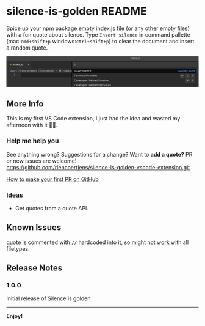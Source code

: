 # silence-is-golden README

Spice up your npm package empty index.js file (or any other empty files) with a fun quote about silence. Type `Insert silence` in command pallette (mac:`cmd+shift+p` windows:`ctrl+shift+p`) to clear the document and insert a random quote.

![extension demo](./images/silence.gif)

## More Info

This is my first VS Code extension, I just had the idea and wasted my afternoon with it 🤦🏻‍.

### Help me help you

See anything wrong? Suggestions for a change? Want to **add a quote?** PR or new issues are welcome!
<br />
https://github.com/riencoertjens/silence-is-golden-vscode-extension.git

[How to make your first PR on GitHub](https://www.freecodecamp.org/news/how-to-make-your-first-pull-request-on-github/)

### Ideas

- Get quotes from a quote API.

## Known Issues

quote is commented with `//` hardcoded into it, so might not work with all filetypes.

## Release Notes

### 1.0.0

Initial release of Silence is golden

---

**Enjoy!**
